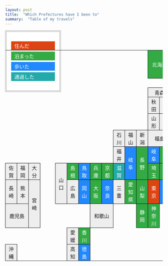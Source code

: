 ```yaml
---
layout: post
title:  "Which Prefectures have I been to"
summary:  "Table of my travels"
---
```


<style>
	table {
		border-collapse: collapse;
	}
	div.legend {
		border: 4px double #999;
		padding: 10px;
		width: 150px;
		margin-bottom: -150px;
		margin-left: 0px;
		background: white;
	}
	table.legend td {
		border: 5px solid white;
		width: 150px;
		text-align: left;
	}
	td {
		height: 30px;
	}
	td.n, td.s, td.t, td.a, td.sg {
		background: #eee;
		border: 1px solid black;
		text-align: center;
		padding: 2px 10px;
	}
	td.s {
		background-color: #d41;
		color: white;
	}
	td.t {
		background-color: #33aa44;
		color: white;
	}
	td.a {
		background-color: #2288ff;
		color: white;
	}
	td.sg {
		background-color: #22aaaa;
		color: white;
	}
</style>

<div class="legend">
<table class="legend">
<tr><td class="s">住んだ</td></tr>
<tr><td class="t">泊まった</td></tr>
<tr><td class="a">歩いた</td></tr>
<tr><td class="sg">通過した</td></tr>
</table>
</div>

<table>
<tr>	
	<td colspan="12"></td>
	<td colspan="2" rowspan="3" class="t">北海道</td>
</tr>
<tr>	
	<td colspan="12">　</td>
</tr>
<tr>	
	<td colspan="12">　</td>
</tr>
<tr>	
	<td colspan="12">　</td>
</tr>
<tr>	
	<td colspan="12"></td>
	<td colspan="2" class="n">青森</td>
</tr>
<tr>	
	<td colspan="12"></td>
	<td class="n">秋田</td>
	<td class="n">岩手</td>
</tr>
<tr>	
	<td colspan="12"></td>
	<td class="n">山形</td>
	<td class="n">宮城</td>
</tr>
<tr>	
	<td colspan="9"></td>
	<td class="n">石川</td>
	<td class="n">福山</td>
	<td class="n">新潟</td>
	<td colspan="2" class="n">福島</td>
</tr>
<tr>	
	<td colspan="9"></td>
	<td class="n">福井</td>
	<td rowspan="2" class="a">岐阜</td>
	<td rowspan="2" class="t">長野</td>
	<td class="a">岐阜</td>
	<td class="t">栃木</td>
</tr>
<tr>	
	<td class="n">佐賀</td>
	<td class="n">福岡</td>
	<td class="n">大分</td>
	<td rowspan="5">　　</td>
	<td rowspan="2" class="n">山口</td>
	<td class="t">島根</td>
	<td class="a">鳥取</td>
	<td class="t">兵庫</td>
	<td class="t">京都</td>
	<td class="sg">滋賀</td>
	<td class="t">埼玉</td>
	<td class="t">茨城</td>
</tr>
<tr>	
	<td class="n">長崎</td>
	<td class="n">熊本</td>
	<td rowspan="2" class="n">宮崎</td>
	<td class="n">広島</td>
	<td class="a">岡山</td>
	<td class="t">大阪</td>
	<td class="a">奈良</td>
	<td class="n">三重</td>
	<td class="t">愛知県</td>
	<td class="t">山梨</td>
	<td class="s">東京</td>
	<td class="a">千葉</td>
</tr>
<tr>	
	<td colspan="2" class="n">鹿児島</td>
	<td colspan="3"></td>
	<td colspan="2" class="n">和歌山</td>
	<td colspan="2"></td>
	<td class="t">静岡</td>
	<td class="t">神奈川</td>
</tr>
<tr>	
	<td colspan="5"></td>
	<td class="n">愛媛</td>
	<td class="t">香川</td>
</tr>
<tr>	
	<td class="n">沖縄</td>
	<td colspan="4"></td>
	<td class="n">高知</td>
	<td class="a">徳島</td>
</tr>
</table>
